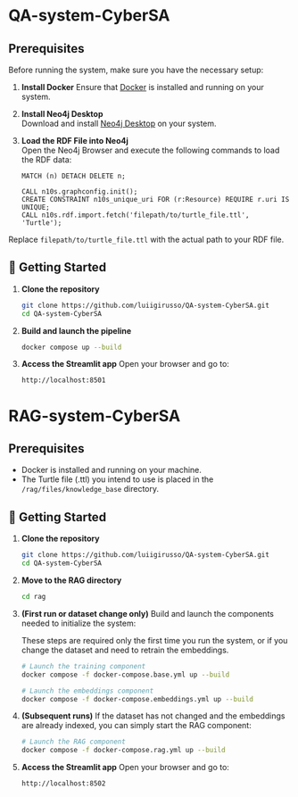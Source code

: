 # QA-system-CyberSA
## Prerequisites

Before running the system, make sure you have the necessary setup:

1. **Install Docker**
   Ensure that [Docker](https://docs.docker.com/get-started/get-docker/) is installed and running on your system.

2. **Install Neo4j Desktop**  
   Download and install [Neo4j Desktop](https://neo4j.com/download/) on your system.

3. **Load the RDF File into Neo4j**  
   Open the Neo4j Browser and execute the following commands to load the RDF data:

   ```cypher
   MATCH (n) DETACH DELETE n;

   CALL n10s.graphconfig.init();
   CREATE CONSTRAINT n10s_unique_uri FOR (r:Resource) REQUIRE r.uri IS UNIQUE;
   CALL n10s.rdf.import.fetch('filepath/to/turtle_file.ttl', 'Turtle');

Replace `filepath/to/turtle_file.ttl` with the actual path to your RDF file.

## 🚀 Getting Started
1. **Clone the repository**
   ```bash
   git clone https://github.com/luiigirusso/QA-system-CyberSA.git
   cd QA-system-CyberSA
   ```
2. **Build and launch the pipeline**
   ```bash
   docker compose up --build
   ```
3. **Access the Streamlit app**
   Open your browser and go to:
   ```arduino
   http://localhost:8501
   ```

# RAG-system-CyberSA
## Prerequisites

+ Docker is installed and running on your machine.
+ The Turtle file (.ttl) you intend to use is placed in the `/rag/files/knowledge_base` directory.

## 🚀 Getting Started
1. **Clone the repository**
   ```bash
   git clone https://github.com/luiigirusso/QA-system-CyberSA.git
   cd QA-system-CyberSA
   ```
2. **Move to the RAG directory**
   ```bash
   cd rag
   ```
3. **(First run or dataset change only)** Build and launch the components needed to initialize the system:

   These steps are required only the first time you run the system, or if you change the dataset and need to retrain the embeddings.
   ```bash
   # Launch the training component
   docker compose -f docker-compose.base.yml up --build

   # Launch the embeddings component
   docker compose -f docker-compose.embeddings.yml up --build
   ```

4. **(Subsequent runs)** If the dataset has not changed and the embeddings are already indexed, you can simply start the RAG component:
   ```bash
   # Launch the RAG component
   docker compose -f docker-compose.rag.yml up --build
   ```

5. **Access the Streamlit app**
   Open your browser and go to:
   ```arduino
   http://localhost:8502
   ```

